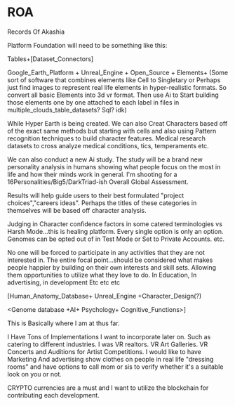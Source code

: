 # ROA
Records Of Akashia 

Platform Foundation will need to be something like this:

Tables+[Dataset_Connectors]

Google_Earth_Platform + Unreal_Engine + Open_Source + Elements+
(Some sort of software that combines elements like Cell to Singletary or Perhaps just find images to represent real life elements in hyper-realistic formats. So convert all basic Elements into 3d vr format. Then use Ai to Start building those elements one by one attached to each label in files in multiple_clouds_table_datasets? Sql? idk)

While Hyper Earth is being created. We can also Creat Characters based off of the exact same methods but starting with cells and also using Pattern recognition techniques to build character features. Medical research datasets to cross analyze medical conditions, tics, temperaments etc.

We can also conduct a new Ai study. The study will be a brand new personality analysis in humans showing what people focus on the most in life and how their minds work in general. I'm shooting for a 16Personalities/Big5/DarkTriad-ish Overall Global Assessment. 

Results will help guide users to their best formulated "project choices","careers ideas". Perhaps the titles of these categories in themselves will be based off character analysis. 

Judging in Character confidence factors in some catered terminologies vs Harsh Mode...this is healing platform. Every single option is only an option. 
Genomes can be opted out of in Test Mode or Set to Private Accounts. etc. 

No one will be forced to participate in any activities that they are not interested in. The entire focal point...should be considered what makes people happier by building on their own interests and skill sets. Allowing them opportunities to utilize what they love to do. In Education, In advertising, in development Etc etc etc


[Human_Anatomy_Database+ Unreal_Engine +Character_Design(?) 

<Genome database +AI+ Psychology+ Cognitive_Functions>]

This is Basically where I am at thus far. 

I Have Tons of Implementations I want to incorporate later on. Such as catering to different industries. I was VR realtors. VR Art Galleries. VR Concerts and Auditions for Artist Competitions. I would like to have Marketing And advertising show clothes on people in real life "dressing rooms" and have options to call mom or sis to verify whether it's a suitable look on you or not. 

CRYPTO currencies are a must and I want to utilize the blockchain for contributing each development. 


